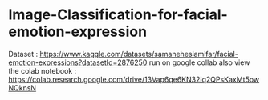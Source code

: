 # Image-Classification-for-facial-emotion-expression

Dataset : https://www.kaggle.com/datasets/samaneheslamifar/facial-emotion-expressions?datasetId=2876250
run on google collab
also view the colab notebook : https://colab.research.google.com/drive/13Vap6qe6KN32lq2QPsKaxMt5owNQknsN

